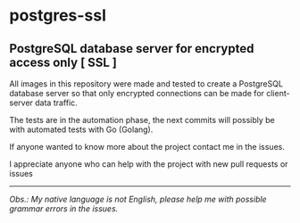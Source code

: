 # postgres-ssl
## PostgreSQL database server for encrypted access only [ SSL ]

All images in this repository were made and tested to create a PostgreSQL database server so that only encrypted connections can be made for client-server data traffic.

The tests are in the automation phase, the next commits will possibly be with automated tests with Go (Golang).

If anyone wanted to know more about the project contact me in the issues.

I appreciate anyone who can help with the project with new pull requests or issues

---

_Obs.: My native language is not English, please help me with possible grammar errors in the issues._
